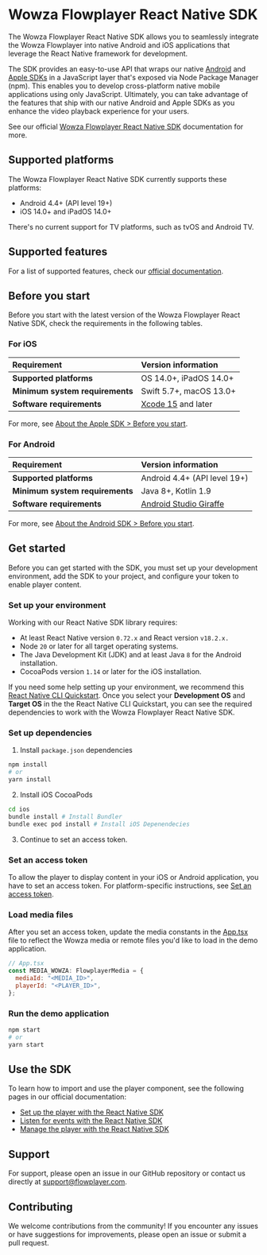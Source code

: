 # Wowza Flowplayer React Native SDK

The Wowza Flowplayer React Native SDK allows you to seamlessly integrate the Wowza Flowplayer into native Android and iOS applications that leverage the React Native framework for development.

The SDK provides an easy-to-use API that wraps our native [Android](https://github.com/flowplayer/flowplayer-android-sdk-demo) and [Apple SDKs](https://github.com/flowplayer/apple-sdk-releases) in a JavaScript layer that's exposed via Node Package Manager (npm). This enables you to develop cross-platform native mobile applications using only JavaScript. Ultimately, you can take advantage of the features that ship with our native Android and Apple SDKs as you enhance the video playback experience for your users.

See our official [Wowza Flowplayer React Native SDK](https://developer.wowza.com/docs/wowza-flowplayer/react-native-sdk/) documentation for more.

## Supported platforms

The Wowza Flowplayer React Native SDK currently supports these platforms:

- Android 4.4+ (API level 19+)
- iOS 14.0+ and iPadOS 14.0+

There's no current support for TV platforms, such as tvOS and Android TV.

## Supported features

For a list of supported features, check our [official documentation](https://developer.wowza.com/docs/wowza-flowplayer/react-native-sdk/about-the-react-native-sdk/#supported-features).

## Before you start

Before you start with the latest version of the Wowza Flowplayer React Native SDK, check the requirements in the following tables.

### For iOS

| Requirement                     | Version information                                                     |
| :------------------------------ | :---------------------------------------------------------------------- |
| **Supported platforms**         | OS 14.0+, iPadOS 14.0+                                                  |
| **Minimum system requirements** | Swift 5.7+, macOS 13.0+                                                 |
| **Software requirements**       | [Xcode 15](https://developer.apple.com/download/all/?q=xcode) and later |

For more, see [About the Apple SDK > Before you start](https://developer.wowza.com/docs/wowza-flowplayer/apple-sdk/about-the-apple-sdk/#before-you-start).

### For Android

| Requirement                     | Version information                                            |
| :------------------------------ | :------------------------------------------------------------- |
| **Supported platforms**         | Android 4.4+ (API level 19+)                                   |
| **Minimum system requirements** | Java 8+, Kotlin 1.9                                            |
| **Software requirements**       | [Android Studio Giraffe](https://developer.android.com/studio) |

For more, see [About the Android SDK > Before you start](https://developer.wowza.com/docs/wowza-flowplayer/android-sdk/about-the-android-sdk/#before-you-start).

## Get started

Before you can get started with the SDK, you must set up your development environment, add the SDK to your project, and configure your token to enable player content.

### Set up your environment

Working with our React Native SDK library requires:

- At least React Native version `0.72.x` and React version `v18.2.x.`
- Node `20` or later for all target operating systems.
- The Java Development Kit (JDK) and at least Java `8` for the Android installation.
- CocoaPods version `1.14` or later for the iOS installation.

If you need some help setting up your environment, we recommend this [React Native CLI Quickstart](https://reactnative.dev/docs/environment-setup?guide=native). Once you select your **Development OS** and **Target OS** in the the React Native CLI Quickstart, you can see the required dependencies to work with the Wowza Flowplayer React Native SDK.

### Set up dependencies

1. Install `package.json` dependencies

```bash
npm install
# or
yarn install
```

2. Install iOS CocoaPods

```bash
cd ios
bundle install # Install Bundler
bundle exec pod install # Install iOS Depenendecies
```

3. Continue to set an access token.

### Set an access token

To allow the player to display content in your iOS or Android application, you have to set an access token. For platform-specific instructions, see [Set an access token](http://developer.wowza.com/docs/wowza-flowplayer/react-native-sdk/get-started/#set-an-access-token).

### Load media files

After you set an access token, update the media constants in the [App.tsx](https://github.com/flowplayer/react-native-sdk-demo/blob/main/src/App.tsx) file to reflect the Wowza media or remote files you'd like to load in the demo application.

```javascript
// App.tsx
const MEDIA_WOWZA: FlowplayerMedia = {
  mediaId: "<MEDIA_ID>",
  playerId: "<PLAYER_ID>",
};
```

### Run the demo application

```bash
npm start
# or
yarn start
```

## Use the SDK

To learn how to import and use the player component, see the following pages in our official documentation:

- [Set up the player with the React Native SDK](http://developer.wowza.com/docs/wowza-flowplayer/react-native-sdk/set-up-the-player/)
- [Listen for events with the React Native SDK](http://developer.wowza.com/docs/wowza-flowplayer/react-native-sdk/listen-for-events/)
- [Manage the player with the React Native SDK](http://developer.wowza.com/docs/wowza-flowplayer/react-native-sdk/manage-the-player/)

## Support

For support, please open an issue in our GitHub repository or contact us directly at <support@flowplayer.com>.

## Contributing

We welcome contributions from the community! If you encounter any issues or have suggestions for improvements, please open an issue or submit a pull request.
